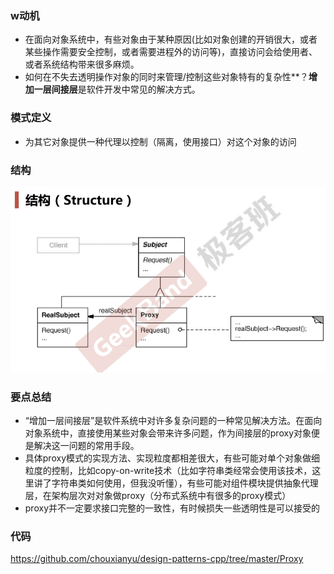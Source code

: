 ### w动机

* 在面向对象系统中，有些对象由于某种原因(比如对象创建的开销很大，或者某些操作需要安全控制，或者需要进程外的访问等)，直接访问会给使用者、或者系统结构带来很多麻烦。
* 如何在不失去透明操作对象的同时来管理/控制这些对象特有的复杂性**？**增加一层间接层**是软件开发中常见的解决方式。

### 模式定义

* 为其它对象提供一种代理以控制（隔离，使用接口）对这个对象的访问

### 结构

![](./images/Proxy.png)

### 要点总结

* “增加一层间接层”是软件系统中对许多复杂问题的一种常见解决方法。在面向对象系统中，直接使用某些对象会带来许多问题，作为间接层的proxy对象便是解决这一问题的常用手段。
* 具体proxy模式的实现方法、实现粒度都相差很大，有些可能对单个对象做细粒度的控制，比如copy-on-write技术（比如字符串类经常会使用该技术，这里讲了字符串类如何使用，但我没听懂），有些可能对组件模块提供抽象代理层，在架构层次对对象做proxy（分布式系统中有很多的proxy模式）
* proxy并不一定要求接口完整的一致性，有时候损失一些透明性是可以接受的

### 代码

https://github.com/chouxianyu/design-patterns-cpp/tree/master/Proxy
